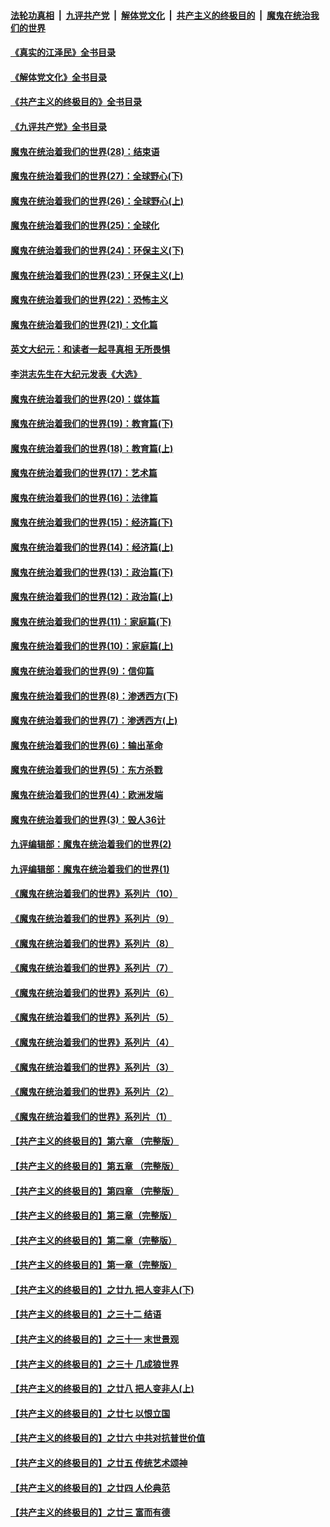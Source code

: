 ####  [法轮功真相](../../../../basic/blob/master/README.md?t=08311802) &nbsp;|&nbsp; [九评共产党](../../../../9ping.md/blob/master/README.md?t=08311802) &nbsp;|&nbsp; [解体党文化](../../../../jtdwh.md/blob/master/README.md?t=08311802)  &nbsp;|&nbsp; [共产主义的终极目的](../../../../gczydzjmd.md/blob/master/README.md?t=08311802) &nbsp;|&nbsp; [魔鬼在统治我们的世界](../../../../mgztzwmdsj.md/blob/master/README.md?t=08311802) 

#### [《真实的江泽民》全书目录](../pages/nsc422/n13721399.md?t=08311802) 

#### [《解体党文化》全书目录](../pages/nsc422/n13721157.md?t=08311802) 

#### [《共产主义的终极目的》全书目录](../pages/nsc422/n13721048.md?t=08311802) 

#### [《九评共产党》全书目录](../pages/nsc422/n13708085.md?t=08311802) 

#### [魔鬼在统治着我们的世界(28)：结束语](../pages/nsc422/n10936246.md?t=08311802) 

#### [魔鬼在统治着我们的世界(27)：全球野心(下)](../pages/nsc422/n10928319.md?t=08311802) 

#### [魔鬼在统治着我们的世界(26)：全球野心(上)](../pages/nsc422/n10900318.md?t=08311802) 

#### [魔鬼在统治着我们的世界(25)：全球化](../pages/nsc422/n10788205.md?t=08311802) 

#### [魔鬼在统治着我们的世界(24)：环保主义(下)](../pages/nsc422/n10695307.md?t=08311802) 

#### [魔鬼在统治着我们的世界(23)：环保主义(上)](../pages/nsc422/n10688613.md?t=08311802) 

#### [魔鬼在统治着我们的世界(22)：恐怖主义](../pages/nsc422/n10614727.md?t=08311802) 

#### [魔鬼在统治着我们的世界(21)：文化篇](../pages/nsc422/n10597706.md?t=08311802) 

#### [英文大纪元：和读者一起寻真相 无所畏惧](../pages/nsc422/n12542027.md?t=08311802) 

#### [李洪志先生在大纪元发表《大选》](../pages/nsc422/n12534746.md?t=08311802) 

#### [魔鬼在统治着我们的世界(20)：媒体篇](../pages/nsc422/n10586579.md?t=08311802) 

#### [魔鬼在统治着我们的世界(19)：教育篇(下)](../pages/nsc422/n10564808.md?t=08311802) 

#### [魔鬼在统治着我们的世界(18)：教育篇(上)](../pages/nsc422/n10526970.md?t=08311802) 

#### [魔鬼在统治着我们的世界(17)：艺术篇](../pages/nsc422/n10499093.md?t=08311802) 

#### [魔鬼在统治着我们的世界(16)：法律篇](../pages/nsc422/n10485969.md?t=08311802) 

#### [魔鬼在统治着我们的世界(15)：经济篇(下)](../pages/nsc422/n10469975.md?t=08311802) 

#### [魔鬼在统治着我们的世界(14)：经济篇(上)](../pages/nsc422/n10457370.md?t=08311802) 

#### [魔鬼在统治着我们的世界(13)：政治篇(下)](../pages/nsc422/n10448270.md?t=08311802) 

#### [魔鬼在统治着我们的世界(12)：政治篇(上)](../pages/nsc422/n10444576.md?t=08311802) 

#### [魔鬼在统治着我们的世界(11)：家庭篇(下)](../pages/nsc422/n10440961.md?t=08311802) 

#### [魔鬼在统治着我们的世界(10)：家庭篇(上)](../pages/nsc422/n10435448.md?t=08311802) 

#### [魔鬼在统治着我们的世界(9)：信仰篇](../pages/nsc422/n10432159.md?t=08311802) 

#### [魔鬼在统治着我们的世界(8)：渗透西方(下)](../pages/nsc422/n10429603.md?t=08311802) 

#### [魔鬼在统治着我们的世界(7)：渗透西方(上)](../pages/nsc422/n10426013.md?t=08311802) 

#### [魔鬼在统治着我们的世界(6)：输出革命](../pages/nsc422/n10421536.md?t=08311802) 

#### [魔鬼在统治着我们的世界(5)：东方杀戮](../pages/nsc422/n10417707.md?t=08311802) 

#### [魔鬼在统治着我们的世界(4)：欧洲发端](../pages/nsc422/n10414890.md?t=08311802) 

#### [魔鬼在统治着我们的世界(3)：毁人36计](../pages/nsc422/n10411583.md?t=08311802) 

#### [九评编辑部：魔鬼在统治着我们的世界(2)](../pages/nsc422/n10410036.md?t=08311802) 

#### [九评编辑部：魔鬼在统治着我们的世界(1)](../pages/nsc422/n10406825.md?t=08311802) 

#### [《魔鬼在统治着我们的世界》系列片（10）](../pages/nsc422/n12292670.md?t=08311802) 

#### [《魔鬼在统治着我们的世界》系列片（9）](../pages/nsc422/n12290859.md?t=08311802) 

#### [《魔鬼在统治着我们的世界》系列片（8）](../pages/nsc422/n12287445.md?t=08311802) 

#### [《魔鬼在统治着我们的世界》系列片（7）](../pages/nsc422/n12283425.md?t=08311802) 

#### [《魔鬼在统治着我们的世界》系列片（6）](../pages/nsc422/n12282314.md?t=08311802) 

#### [《魔鬼在统治着我们的世界》系列片（5）](../pages/nsc422/n12281419.md?t=08311802) 

#### [《魔鬼在统治着我们的世界》系列片（4）](../pages/nsc422/n12274024.md?t=08311802) 

#### [《魔鬼在统治着我们的世界》系列片（3）](../pages/nsc422/n12271322.md?t=08311802) 

#### [《魔鬼在统治着我们的世界》系列片（2）](../pages/nsc422/n12269049.md?t=08311802) 

#### [《魔鬼在统治着我们的世界》系列片（1）](../pages/nsc422/n12267575.md?t=08311802) 

#### [【共产主义的终极目的】第六章 （完整版）](../pages/nsc422/n11428913.md?t=08311802) 

#### [【共产主义的终极目的】第五章 （完整版）](../pages/nsc422/n11428912.md?t=08311802) 

#### [【共产主义的终极目的】第四章 （完整版）](../pages/nsc422/n11428907.md?t=08311802) 

#### [【共产主义的终极目的】第三章（完整版）](../pages/nsc422/n11428848.md?t=08311802) 

#### [【共产主义的终极目的】第二章（完整版）](../pages/nsc422/n11428831.md?t=08311802) 

#### [【共产主义的终极目的】第一章（完整版）](../pages/nsc422/n11417651.md?t=08311802) 

#### [【共产主义的终极目的】之廿九 把人变非人(下)](../pages/nsc422/n11344140.md?t=08311802) 

#### [【共产主义的终极目的】之三十二 结语](../pages/nsc422/n11360535.md?t=08311802) 

#### [【共产主义的终极目的】之三十一 末世景观](../pages/nsc422/n11351129.md?t=08311802) 

#### [【共产主义的终极目的】之三十 几成狼世界](../pages/nsc422/n11348280.md?t=08311802) 

#### [【共产主义的终极目的】之廿八 把人变非人(上)](../pages/nsc422/n11340492.md?t=08311802) 

#### [【共产主义的终极目的】之廿七 以恨立国](../pages/nsc422/n11336944.md?t=08311802) 

#### [【共产主义的终极目的】之廿六 中共对抗普世价值](../pages/nsc422/n11324785.md?t=08311802) 

#### [【共产主义的终极目的】之廿五 传统艺术颂神](../pages/nsc422/n11296396.md?t=08311802) 

#### [【共产主义的终极目的】之廿四 人伦典范](../pages/nsc422/n11296397.md?t=08311802) 

#### [【共产主义的终极目的】之廿三 富而有德](../pages/nsc422/n11283598.md?t=08311802) 

